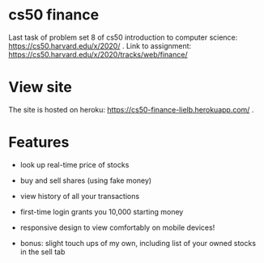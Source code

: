 # cs50 finance
Last task of problem set 8 of cs50 introduction to computer science: https://cs50.harvard.edu/x/2020/ .
Link to assignment: https://cs50.harvard.edu/x/2020/tracks/web/finance/

# View site
The site is hosted on heroku: https://cs50-finance-lielb.herokuapp.com/ .

# Features
* look up real-time price of stocks
* buy and sell shares (using fake money)
* view history of all your transactions
* first-time login grants you 10,000 starting money
* responsive design to view comfortably on mobile devices!

* bonus: slight touch ups of my own, including list of your owned stocks in the sell tab
